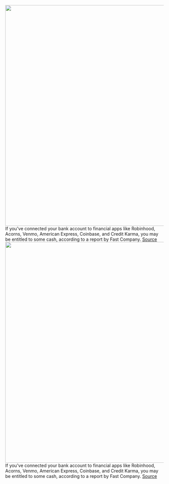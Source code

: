 <img src='https://cdn.vox-cdn.com/thumbor/zQ-ekZNAwgfqAwQIXyD5E8NbL2c=/0x0:5000x3333/1200x800/filters:focal(2105x1588:2905x2388)/cdn.vox-cdn.com/uploads/chorus_image/image/70423810/1227801650.0.jpg' width='700px' /><br/>
If you've connected your bank account to financial apps like Robinhood, Acorns, Venmo, American Express, Coinbase, and Credit Karma, you may be entitled to some cash, according to a report by Fast Company.
<a href='https://www.theverge.com/2022/1/23/22898009/plaid-financial-venmo-acorns-robinhood-class-action-lawsuit'> Source <a/><img src='https://cdn.vox-cdn.com/thumbor/zQ-ekZNAwgfqAwQIXyD5E8NbL2c=/0x0:5000x3333/1200x800/filters:focal(2105x1588:2905x2388)/cdn.vox-cdn.com/uploads/chorus_image/image/70423810/1227801650.0.jpg' width='700px' /><br/>
If you've connected your bank account to financial apps like Robinhood, Acorns, Venmo, American Express, Coinbase, and Credit Karma, you may be entitled to some cash, according to a report by Fast Company.
<a href='https://www.theverge.com/2022/1/23/22898009/plaid-financial-venmo-acorns-robinhood-class-action-lawsuit'> Source <a/>